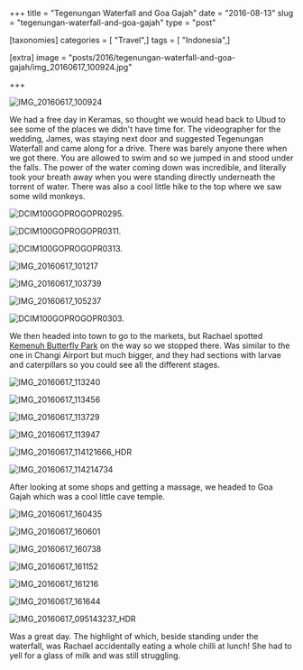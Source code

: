 +++
title = "Tegenungan Waterfall and Goa Gajah"
date = "2016-08-13"
slug = "tegenungan-waterfall-and-goa-gajah"
type = "post"

[taxonomies]
categories = [ "Travel",]
tags = [ "Indonesia",]

[extra]
image = "posts/2016/tegenungan-waterfall-and-goa-gajah/img_20160617_100924.jpg"

+++

![IMG_20160617_100924](img_20160617_100924.jpg)

We had a free day in Keramas, so thought we would head back to Ubud to see some of the places we didn't have time for. The videographer for the wedding, James, was staying next door and suggested Tegenungan Waterfall and came along for a drive. There was barely anyone there when we got there. You are allowed to swim and so we jumped in and stood under the falls. The power of the water coming down was incredible, and literally took your breath away when you were standing directly underneath the torrent of water. There was also a cool little hike to the top where we saw some wild monkeys.

![DCIM100GOPROGOPR0295.](gopr0295.jpg)

![DCIM100GOPROGOPR0311.](gopr0311.jpg)

![DCIM100GOPROGOPR0313.](gopr0313.jpg)

![IMG_20160617_101217](img_20160617_101217.jpg)

![IMG_20160617_103739](img_20160617_103739.jpg)

![IMG_20160617_105237](img_20160617_105237.jpg)

![DCIM100GOPROGOPR0303.](gopr0303.jpg)

We then headed into town to go to the markets, but Rachael spotted [Kemenuh Butterfly Park](http://www.kemenuhbutterflypark.com/gallery.php) on the way so we stopped there. Was similar to the one in Changi Airport but much bigger, and they had sections with larvae and caterpillars so you could see all the different stages.

![IMG_20160617_113240](img_20160617_113240.jpg)

![IMG_20160617_113456](img_20160617_113456.jpg)

![IMG_20160617_113729](img_20160617_113729.jpg)

![IMG_20160617_113947](img_20160617_113947.jpg)

![IMG_20160617_114121666_HDR](img_20160617_114121666_hdr.jpg)

![IMG_20160617_114214734](img_20160617_114214734.jpg)

After looking at some shops and getting a massage, we headed to Goa Gajah which was a cool little cave temple.

![IMG_20160617_160435](img_20160617_160435.jpg)

![IMG_20160617_160601](img_20160617_160601.jpg)

![IMG_20160617_160738](img_20160617_160738.jpg)

![IMG_20160617_161152](img_20160617_161152.jpg)

![IMG_20160617_161216](img_20160617_161216.jpg)

![IMG_20160617_161644](img_20160617_161644.jpg)

![IMG_20160617_095143237_HDR](img_20160617_095143237_hdr.jpg "An interesting road side store we saw on the way")

Was a great day. The highlight of which, beside standing under the waterfall, was Rachael accidentally eating a whole chilli at lunch! She had to yell for a glass of milk and was still struggling.
